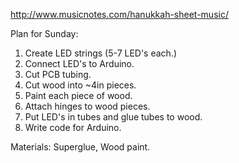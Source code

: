 http://www.musicnotes.com/hanukkah-sheet-music/


Plan for Sunday:

1. Create LED strings (5-7 LED's each.)
2. Connect LED's to Arduino.
3. Cut PCB tubing.
4. Cut wood into ~4in pieces.
5. Paint each piece of wood.
6. Attach hinges to wood pieces.
7. Put LED's in tubes and glue tubes to wood.
8. Write code for Arduino.

Materials:
Superglue, Wood paint.
